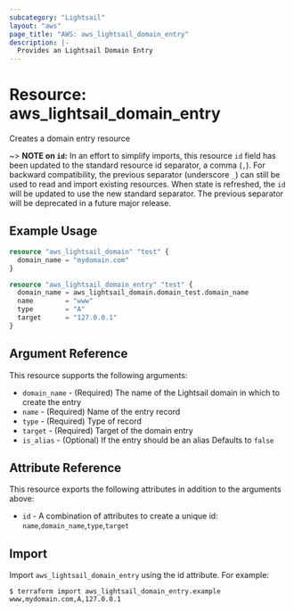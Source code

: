 ```yaml
---
subcategory: "Lightsail"
layout: "aws"
page_title: "AWS: aws_lightsail_domain_entry"
description: |-
  Provides an Lightsail Domain Entry
---
```


# Resource: aws_lightsail_domain_entry

Creates a domain entry resource

~> **NOTE on `id`:** In an effort to simplify imports, this resource `id` field has been updated to the standard resource id separator, a comma (`,`). For backward compatibility, the previous separator (underscore `_`) can still be used to read and import existing resources. When state is refreshed, the `id` will be updated to use the new standard separator. The previous separator will be deprecated in a future major release.

## Example Usage

```terraform
resource "aws_lightsail_domain" "test" {
  domain_name = "mydomain.com"
}

resource "aws_lightsail_domain_entry" "test" {
  domain_name = aws_lightsail_domain.domain_test.domain_name
  name        = "www"
  type        = "A"
  target      = "127.0.0.1"
}

```

## Argument Reference

This resource supports the following arguments:

* `domain_name` - (Required) The name of the Lightsail domain in which to create the entry
* `name` - (Required) Name of the entry record
* `type` - (Required) Type of record
* `target` - (Required) Target of the domain entry
* `is_alias` - (Optional) If the entry should be an alias Defaults to `false`

## Attribute Reference

This resource exports the following attributes in addition to the arguments above:

* `id` - A combination of attributes to create a unique id: `name`,`domain_name`,`type`,`target`

## Import

Import `aws_lightsail_domain_entry` using the id attribute. For example:

```
$ terraform import aws_lightsail_domain_entry.example www,mydomain.com,A,127.0.0.1
```
